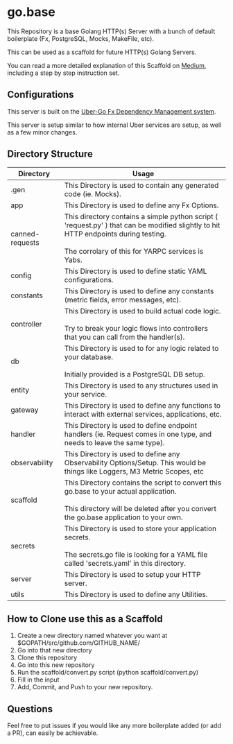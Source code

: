 
# go.base  
  
This Repository is a base Golang HTTP(s) Server with a bunch of default boilerplate (Fx, PostgreSQL, Mocks, MakeFile, etc). 

This can be used as a scaffold for future HTTP(s) Golang Servers.

You can read a more detailed explanation of this Scaffold on [Medium](https://javin-ambridge.medium.com/scaffolding-a-new-golang-http-service-f88ab8466104), including a step by step instruction set.

## Configurations
This server is built on the [Uber-Go Fx Dependency Management system](https://github.com/uber-go/fx).

This server is setup similar to how internal Uber services are setup, as well as a few minor changes.

## Directory Structure
|Directory|Usage|
|--|--|
| .gen | This Directory is used to contain any generated code (ie. Mocks). |
| app | This Directory is used to define any Fx Options. |
| canned-requests | This directory contains a simple python script ( 'request.py' ) that can be modified slightly to hit HTTP endpoints during testing.<br><br>The corrolary of this for YARPC services is Yabs. |
| config | This Directory is used to define static YAML configurations. |
| constants | This Directory is used to define any constants (metric fields, error messages, etc). |
| controller | This Directory is used to build actual code logic.<br><br>Try to break your logic flows into controllers that you can call from the handler(s). |
| db | This Directory is used to for any logic related to your database.<br><br>Initially provided is a PostgreSQL DB setup. |
| entity | This Directory is used to any structures used in your service. |
| gateway | This Directory is used to define any functions to interact with external services, applications, etc. |
| handler | This Directory is used to define endpoint handlers (ie. Request comes in one type, and needs to leave the same type). |
| observability | This Directory is used to define any Observability Options/Setup. This would be things like Loggers, M3 Metric Scopes, etc |
| scaffold | This Directory contains the script to convert this go.base to your actual application.<br><br>This directory will be deleted after you convert the go.base application to your own. |
| secrets | This Directory is used to store your application secrets.<br><br>The secrets.go file is looking for a YAML file called 'secrets.yaml' in this directory. |
| server | This Directory is used to setup your HTTP server. |
| utils | This Directory is used to define any Utilities. |

## How to Clone use this as a Scaffold

 1. Create a new directory named whatever you want at $GOPATH/src/github.com/GITHUB_NAME/
 2. Go into that new directory
 3. Clone this repository
 4. Go into this new repository
 5. Run the scaffold/convert.py script (python scaffold/convert.py)
 6. Fill in the input
 7. Add, Commit, and Push to your new repository.
 
 ## Questions
 
 Feel free to put issues if you would like any more boilerplate added (or add a PR), can easily be achievable. 
